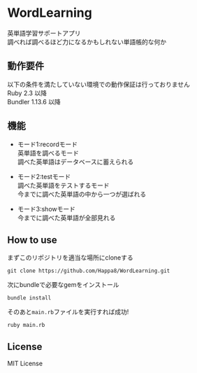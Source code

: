 # WordLearning
英単語学習サポートアプリ  
調べれば調べるほど力になるかもしれない単語帳的な何か  

## 動作要件
以下の条件を満たしていない環境での動作保証は行っておりません  
Ruby 2.3 以降  
Bundler 1.13.6 以降  

## 機能
+ モード1:recordモード  
英単語を調べるモード  
調べた英単語はデータベースに蓄えられる  

+ モード2:testモード  
調べた英単語をテストするモード  
今までに調べた英単語の中から一つが選ばれる  

+ モード3:showモード  
今までに調べた英単語が全部見れる  

## How to use
まずこのリポジトリを適当な場所にcloneする
```
git clone https://github.com/Happa8/WordLearning.git
```
次にbundleで必要なgemをインストール
```
bundle install
```
そのあと```main.rb```ファイルを実行すれば成功!
```
ruby main.rb
```

## License
MIT License
